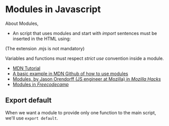 # Modules in Javascript

About Modules,

- An script that uses modules and start with _import_ sentences must be inserted in the HTML using:

    <script type="module" src="nameofthemodule.mjs"></script>

(The extension .mjs is not mandatory)

Variables and functions must respect _strict use_ convention inside a module.

- [MDN Tutorial](https://developer.mozilla.org/en-US/docs/Web/JavaScript/Guide/Modules)
- [A basic example in MDN Github of how to use modules](https://github.com/mdn/js-examples/tree/master/modulhttps://www.freecodecamp.org/news/javascript-modules-a-beginner-s-guide-783f7d7a5fcc/es/basic-modules)
- [Modules, by Jason Orendorff (JS engineer at Mozilla) in _Mozilla Hacks_](https://hacks.mozilla.org/2015/08/es6-in-depth-modules/)
- [Modules in _Freecodecamp_]()

## Export default
When we want a module to provide only one function to the main script, we'll use `export default`.
